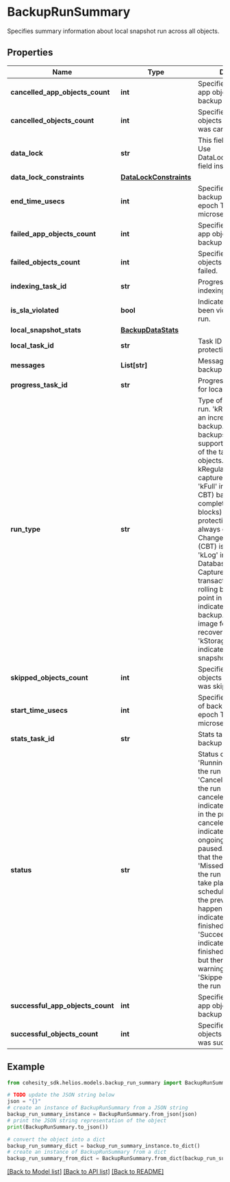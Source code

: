 # BackupRunSummary

Specifies summary information about local snapshot run across all objects.

## Properties

Name | Type | Description | Notes
------------ | ------------- | ------------- | -------------
**cancelled_app_objects_count** | **int** | Specifies the count of app objects for which backup was cancelled. | [optional] 
**cancelled_objects_count** | **int** | Specifies the count of objects for which backup was cancelled. | [optional] 
**data_lock** | **str** | This field is deprecated. Use DataLockConstraints field instead. | [optional] 
**data_lock_constraints** | [**DataLockConstraints**](DataLockConstraints.md) |  | [optional] 
**end_time_usecs** | **int** | Specifies the end time of backup run in Unix epoch Timestamp(in microseconds). | [optional] 
**failed_app_objects_count** | **int** | Specifies the count of app objects for which backup failed. | [optional] 
**failed_objects_count** | **int** | Specifies the count of objects for which backup failed. | [optional] 
**indexing_task_id** | **str** | Progress monitor task for indexing. | [optional] 
**is_sla_violated** | **bool** | Indicated if SLA has been violated for this run. | [optional] 
**local_snapshot_stats** | [**BackupDataStats**](BackupDataStats.md) |  | [optional] 
**local_task_id** | **str** | Task ID for a local protection run. | [optional] 
**messages** | **List[str]** | Message about the backup run. | [optional] 
**progress_task_id** | **str** | Progress monitor task id for local backup run. | [optional] 
**run_type** | **str** | Type of Protection Group run. &#39;kRegular&#39; indicates an incremental (CBT) backup. Incremental backups utilizing CBT (if supported) are captured of the target protection objects. The first run of a kRegular schedule captures all the blocks. &#39;kFull&#39; indicates a full (no CBT) backup. A complete backup (all blocks) of the target protection objects are always captured and Change Block Tracking (CBT) is not utilized. &#39;kLog&#39; indicates a Database Log backup. Capture the database transaction logs to allow rolling back to a specific point in time. &#39;kSystem&#39; indicates system volume backup. It produces an image for bare metal recovery. &#39;kStorageArraySnapshot&#39; indicates storage array snapshot backup. | [optional] 
**skipped_objects_count** | **int** | Specifies the count of objects for which backup was skipped. | [optional] 
**start_time_usecs** | **int** | Specifies the start time of backup run in Unix epoch Timestamp(in microseconds). | [optional] 
**stats_task_id** | **str** | Stats task id for local backup run. | [optional] 
**status** | **str** | Status of the backup run. &#39;Running&#39; indicates that the run is still running. &#39;Canceled&#39; indicates that the run has been canceled. &#39;Canceling&#39; indicates that the run is in the process of being canceled. &#39;Paused&#39; indicates that the ongoing run has been paused. &#39;Failed&#39; indicates that the run has failed. &#39;Missed&#39; indicates that the run was unable to take place at the scheduled time because the previous run was still happening. &#39;Succeeded&#39; indicates that the run has finished successfully. &#39;SucceededWithWarning&#39; indicates that the run finished successfully, but there were some warning messages. &#39;Skipped&#39; indicates that the run was skipped. | [optional] 
**successful_app_objects_count** | **int** | Specifies the count of app objects for which backup was successful. | [optional] 
**successful_objects_count** | **int** | Specifies the count of objects for which backup was successful. | [optional] 

## Example

```python
from cohesity_sdk.helios.models.backup_run_summary import BackupRunSummary

# TODO update the JSON string below
json = "{}"
# create an instance of BackupRunSummary from a JSON string
backup_run_summary_instance = BackupRunSummary.from_json(json)
# print the JSON string representation of the object
print(BackupRunSummary.to_json())

# convert the object into a dict
backup_run_summary_dict = backup_run_summary_instance.to_dict()
# create an instance of BackupRunSummary from a dict
backup_run_summary_from_dict = BackupRunSummary.from_dict(backup_run_summary_dict)
```
[[Back to Model list]](../README.md#documentation-for-models) [[Back to API list]](../README.md#documentation-for-api-endpoints) [[Back to README]](../README.md)


